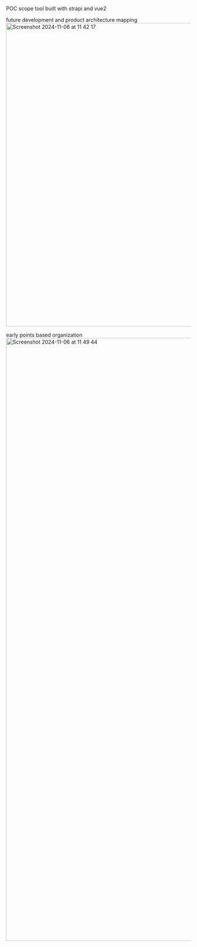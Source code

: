 POC scope tool built with strapi and vue2

future development and product architecture mapping
<img width="826" alt="Screenshot 2024-11-06 at 11 42 17" src="https://github.com/user-attachments/assets/92f94189-462b-4553-a6ec-ab4d13c77ffd">

early points based organization
<img width="1640" alt="Screenshot 2024-11-06 at 11 49 44" src="https://github.com/user-attachments/assets/b6d47ddc-2ec6-4cc9-a2f5-cc7db3b81e3c">
